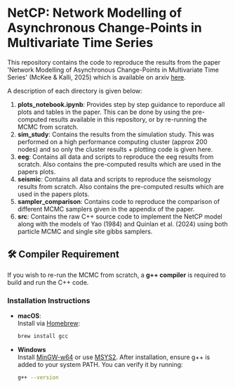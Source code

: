 # NetCP: Network Modelling of Asynchronous Change-Points in Multivariate Time Series

This repository contains the code to reproduce the results from the paper 'Network Modelling of Asynchronous Change-Points in Multivariate Time Series' (McKee & Kalli, 2025) which is available on arxiv [here](https://arxiv.org/abs/2506.15801).

A description of each directory is given below:
1. **plots_notebook.ipynb**: Provides step by step guidance to reporduce all plots and tables in the paper. This can be done by using the pre-computed results available in this repository, or by re-running the MCMC from scratch.
2. **sim_study**: Contains the results from the simulation study. This was performed on a high performance computing cluster (approx 200 nodes) and so only the cluster results + plotting code is given here.
3. **eeg**: Contains all data and scripts to reproduce the eeg results from scratch. Also contains the pre-computed results which are used in the papers plots.
4. **seismic**: Contains all data and scripts to reproduce the seismology results from scratch. Also contains the pre-computed results which are used in the papers plots.
5. **sampler_comparison**: Contains code to reproduce the comparison of different MCMC samplers given in the appendix of the paper.
6. **src**: Contains the raw C++ source code to implement the NetCP model along with the models of Yao (1984) and Quinlan et al. (2024) using both particle MCMC and single site gibbs samplers. 

## 🛠️ Compiler Requirement

If you wish to re-run the MCMC from scratch, a **g++ compiler** is required to build and run the C++ code. 

### Installation Instructions

- **macOS**:  
  Install via [Homebrew](https://brew.sh/):
  ```bash
  brew install gcc

- **Windows**  
  Install [MinGW-w64](https://www.mingw-w64.org/) or use [MSYS2](https://www.msys2.org/).
  After installation, ensure g++ is added to your system PATH.
  You can verify it by running:
  ```bash
  g++ --version
